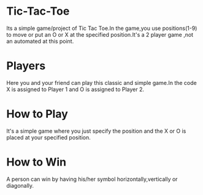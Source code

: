 # Tic-Tac-Toe
Its a simple game/project of Tic Tac Toe.In the game,you use positions(1-9) to move or put an O or X at the specified position.It's a 2 player game ,not an automated at this point.

# Players
Here you and your friend can play this classic and simple game.In the code X is assigned to Player 1 and O is assigned to Player 2.

# How to Play
It's a simple game where you just specify the position and the X or O is placed at your specified position.

# How to Win
A person can win by having his/her symbol  horizontally,vertically or diagonally.

